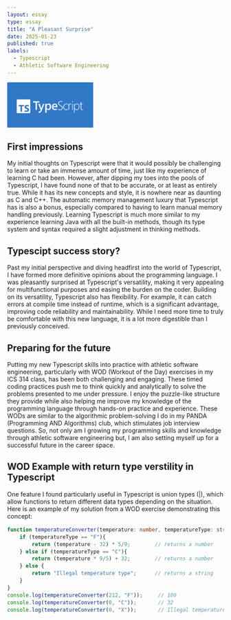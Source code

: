```yaml
---
layout: essay
type: essay
title: "A Pleasant Surprise"
date: 2025-01-23
published: true
labels:
  - Typescript
  - Athletic Software Engineering
---
```


<img width="200px" class="rounded float-start pe-4" src="../img/typescriptlogo.png">

## First impressions

My initial thoughts on Typescript were that it would possibly be challenging to learn or take an immense amount of time, just like my experience of learning C had been. However, after dipping my toes into the pools of Typescript, I have found none of that to be accurate, or at least as entirely true. While it has its new concepts and style, it is nowhere near as daunting as C and C++. The automatic memory management luxury that Typescript has is also a bonus, especially compared to having to learn manual memory handling previously. Learning Typescript is much more similar to my experience learning Java with all the built-in methods, though its type system and syntax required a slight adjustment in thinking methods.

## Typescipt success story?

Past my initial perspective and diving headfirst into the world of Typescript, I have formed more definitive opinions about the programming language. I was pleasantly surprised at Typescript's versatility, making it very appealing for multifunctional purposes and easing the burden on the coder. Building on its versatility, Typescript also has flexibility. For example, it can catch errors at compile time instead of runtime, which is a significant advantage, improving code reliability and maintainability. While I need more time to truly be comfortable with this new language, it is a lot more digestible than I previously conceived.

## Preparing for the future

Putting my new Typescript skills into practice with athletic software engineering, particularly with WOD (Workout of the Day) exercises in my ICS 314 class, has been both challenging and engaging. These timed coding practices push me to think quickly and analytically to solve the problems presented to me under pressure.  I enjoy the puzzle-like structure they provide while also helping me improve my knowledge of the programming language through hands-on practice and experience. These WODs are similar to the algorithmic problem-solving I do in my PANDA (Programming AND Algorithms) club, which stimulates job interview questions. So, not only am I growing my programming skills and knowledge through athletic software engineering but, I am also setting myself up for a successful future in the career space.

## WOD Example with return type verstility in Typescript
One feature I found particularly useful in Typescript is union types (|), which allow functions to return different data types depending on the situation. Here is an example of my solution from a WOD exercise demonstrating this concept:  

```typescript
function temperatureConverter(temperature: number, temperatureType: string): number | string{
    if (temperatureType == "F"){
        return (temperature - 32) * 5/9;        // returns a number
    } else if (temperatureType == "C"){
        return (temperature * 9/5) + 32;        // returns a number
    } else {
        return "Illegal temperature type";      // returns a string
    }
}
console.log(temperatureConverter(212, "F"));     // 100
console.log(temperatureConverter(0, "C"));       // 32
console.log(temperatureConverter(0, "X"));       // Illegal temperature type
```
